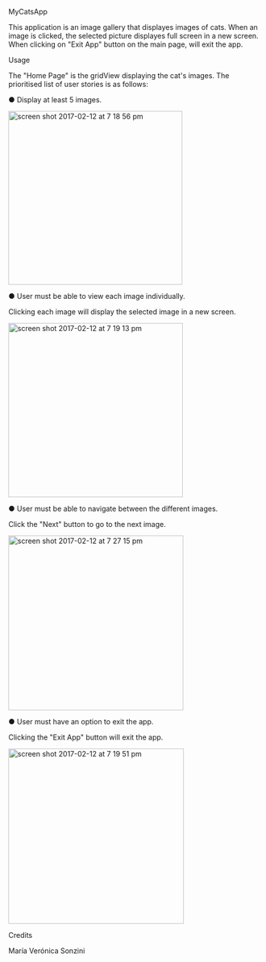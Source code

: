 MyCatsApp

This application is an image gallery that displayes images of cats. When an image is clicked, the selected picture displayes full screen in a new screen. When clicking on "Exit App" button on the main page, will exit the app.

Usage

The "Home Page" is the gridView displaying the cat's images. 
The prioritised list of user stories is as follows:

● Display at least 5 images.

<img width="345" alt="screen shot 2017-02-12 at 7 18 56 pm" src="https://cloud.githubusercontent.com/assets/11363501/22865302/10dbf964-f159-11e6-86fb-23cb59ace2bf.png">

● User must be able to view each image individually.

Clicking each image will display the selected image in a new screen. 

<img width="346" alt="screen shot 2017-02-12 at 7 19 13 pm" src="https://cloud.githubusercontent.com/assets/11363501/22865307/28b6765e-f159-11e6-8bdb-5f688d35154d.png">

● User must be able to navigate between the different images.

Click the "Next" button to go to the next image. 

<img width="347" alt="screen shot 2017-02-12 at 7 27 15 pm" src="https://cloud.githubusercontent.com/assets/11363501/22865315/4ba97aee-f159-11e6-9561-5ee58c53a082.png">

● User must have an option to exit the app.

Clicking the "Exit App" button will exit the app.

<img width="348" alt="screen shot 2017-02-12 at 7 19 51 pm" src="https://cloud.githubusercontent.com/assets/11363501/22865316/57e0dfc8-f159-11e6-8239-caff3d98cbcc.png">

Credits

María Verónica Sonzini

